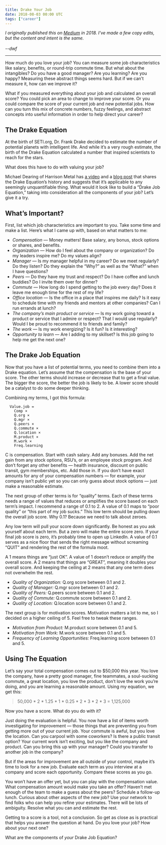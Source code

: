 ```yaml
---
title: Drake Your Job
date: 2018-08-03 00:00 UTC
tags: ["career"]
---
```


[medium]: https://blog.usejournal.com/drake-your-job-5c55b706bb18
[video]: https://www.harrisonmetal.com/library/drake-s-equation
[blog]: https://medium.com/@mcgd/drakes-equation-e967535a76ac 

_I originally published this on [Medium][medium] in 2018. I've made a few copy edits, but the content and intent is the same. 
<br/><br/>--dwf_

--- 

How much do you love your job? You can measure some job characteristics like salary, benefits, or round-trip commute time. But what about the intangibles? Do you have a good manager? Are you learning? Are you happy? Measuring these abstract things seems hard. But if we can’t measure it, how can we improve it?

What if you measured everything about your job and calculated an overall score? You could pick an area to change to improve your score. Or you could compare the score of your current job and new potential jobs. How can you turn this mix of concrete numbers, fuzzy feelings, and abstract concepts into useful information in order to help direct your career?

## The Drake Equation

At the birth of SETI.org, Dr. Frank Drake decided to estimate the number of potential planets with intelligent life. And while it’s a very rough estimate, the birth of the Drake Equation calculated a number that inspired scientists to reach for the stars.

What does this have to do with valuing your job?

Michael Dearing of Harrison Metal has [a video][video] and a [blog post][blog] that shares the Drake Equation’s history and suggests that it’s applicable to any seemingly unquantifiable thing. What would it look like to build a “Drake Job Equation,” taking into consideration all the components of your job? Let’s give it a try.

## What’s Important?

First, list which job characteristics are important to you. Take some time and make a list. Here’s what I came up with, based on what matters to me:

* _Compensation_ — Money matters! Base salary, any bonus, stock options or shares, and benefits.
* _Organization_ — How do I feel about the company or organization? Do my leaders inspire me? Do my values align?
* _Manager_ — Is my manager helpful in my career? Do we meet regularly? Do they listen? Do they explain the “Why?” as well as the “What?” when I have questions?
* _Peers_ — Do they have my trust and respect? Do I have coffee and lunch buddies? Do I invite them over for dinner?
* _Commute_ — How long do I spend getting to the job every day? Does it leave me enough time for the rest of my life?
* _Office location_ — Is the office in a place that inspires me daily? Is it easy to schedule time with my friends and mentors at other companies? Can I run errands at lunch?
* _The company’s main product or service_ — Is my work going toward a product or service that I admire or respect? That I would use regularly? Would I be proud to recommend it to friends and family?
* _The work_ — Is my work energizing? Is it fun? Is it interesting?
* _Opportunity to learn_ — Are I adding to my skillset? Is this job going to help me get the next one?

## The Drake Job Equation

Now that you have a list of potential terms, you need to combine them into a Drake equation. Let’s assume that the compensation is the base of your score. The other terms should increase or decrease that to get a final value. The bigger the score, the better the job is likely to be. A lower score should be a catalyst to do some deeper thinking.

Combining my terms, I got this formula:

```
  Value.job = 
    Comp × 
    Q.org × 
    Q.mgr × 
    Q.peers × 
    Q.commute × 
    Q.location × 
    M.product ×
    M.work × 
    Freq.learning
```

C is compensation. Start with cash salary. Add any bonuses. Add the net gain from any stock options, RSU’s, or an employee stock program. And don’t forget any other benefits — health insurance, discount on public transit, gym memberships, etc. Add those in. If you don’t have exact amounts for any of your compensation numbers — for example, your company isn’t public yet so you can only guess about stock options — just make a reasonable estimate.

The next group of other terms is for “quality” terms. Each of these terms needs a range of values that reduces or amplifies the score based on each term’s impact. I recommend a range of 0.1 to 2. A value of 0.1 maps to “poor quality” or “this part of my job sucks.” This low term should be pulling down the overall job score. Why 0.1? Because we need to talk about zeroes.

Any low term will pull your score down significantly. Be honest as you ask yourself about each term. But a zero will make the entire score zero. If your final job score is zero, it’s probably time to open up LinkedIn. A value of 0.1 serves as a nice floor that sends the right message without screaming “QUIT” and rendering the rest of the formula moot.

A 1 means things are “just OK”. A value of 1 doesn’t reduce or amplify the overall score. A 2 means that things are “GREAT”, meaning it doubles your overall score. And keeping the ceiling at 2 means that any one term does not overwhelm the rest.

* _Quality of Organization:_ Q.org score between 0.1 and 2.
* _Quality of Manager:_ Q.mgr score between 0.1 and 2.
* _Quality of Peers:_ Q.peers score between 0.1 and 2.
* _Quality of Commute:_ Q.commute score between 0.1 and 2.
* _Quality of Location:_ Q.location score between 0.1 and 2.

The next group is for motivation scores. Motivation matters a lot to me, so I decided on a higher ceiling of 5. Feel free to tweak these ranges.

* _Motivation from Product:_ M.product score between 0.1 and 5.
* _Motivation from Work:_ M.work score between 0.1 and 5.
* _Frequency of Learning Opportunities:_ Freq.learning score between 0.1 and 5.

## Using The Equation

Let’s say your total compensation comes out to $50,000 this year. You love the company, have a pretty good manager, fine teammates, a soul-sucking commute, a great location, you love the product, don’t love the work you’re doing, and you are learning a reasonable amount. Using my equation, we get this:

> 50,000 * 2 * 1.25 * 1 * 0.25 * 2 * 3 * 2 * 3 = 1,125,000

Now you have a score. What do you do with it?

Just doing the evaluation is helpful. You now have a list of items worth investigating for improvement — those things that are preventing you from getting more out of your current job. Your commute is awful, but you love the location. Can you carpool with some coworkers? Is there a public transit option? Your current work isn’t exciting, but you like the company and product. Can you bring this up with your manager? Could you transfer to another job in the company?

But if the areas for improvement are all outside of your control, maybe it’s time to look for a new job. Evaluate each term as you interview at a company and score each opportunity. Compare these scores as you go.

You won’t have an offer yet, but you can play with the compensation value. What compensation amount would make you take an offer? Haven’t met enough of the team to make a guess about the peers? Schedule a follow-up lunch. Curious about other aspects of the new job? Use your network to find folks who can help you refine your estimates. There will be lots of ambiguity. Resolve what you can and estimate the rest.

Getting to a score is a tool, not a conclusion. So get as close as is practical that helps you answer the question at hand. Do you love your job? How about your next one?

What are the components of _your_ Drake Job Equation?
